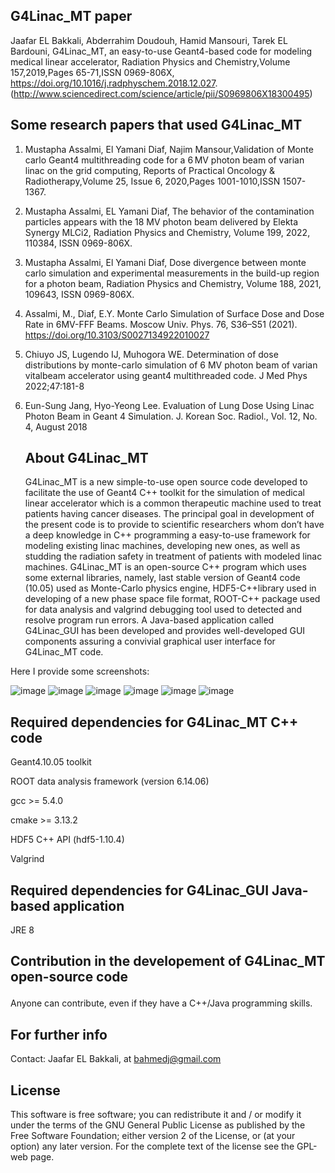
<b><h2>G4Linac_MT paper</h2> </b> 
Jaafar EL Bakkali, Abderrahim Doudouh, Hamid Mansouri, Tarek EL Bardouni, G4Linac_MT, an easy-to-use Geant4-based code for modeling medical linear accelerator,
Radiation Physics and Chemistry,Volume 157,2019,Pages 65-71,ISSN 0969-806X, https://doi.org/10.1016/j.radphyschem.2018.12.027.
(http://www.sciencedirect.com/science/article/pii/S0969806X18300495)

<b><h2>Some research papers that used G4Linac_MT </h2> </b> 
1. Mustapha Assalmi, El Yamani Diaf, Najim Mansour,Validation of Monte carlo Geant4 multithreading code for a 6 MV photon beam of varian linac on the grid computing,
Reports of Practical Oncology & Radiotherapy,Volume 25, Issue 6,
2020,Pages 1001-1010,ISSN 1507-1367.
2. Mustapha Assalmi, EL Yamani Diaf, The behavior of the contamination particles appears with the 18 MV photon beam delivered by Elekta Synergy MLCi2, Radiation Physics and Chemistry,
Volume 199, 2022, 110384, ISSN 0969-806X.
3. Mustapha Assalmi, El Yamani Diaf, Dose divergence between monte carlo simulation and experimental measurements in the build-up region for a photon beam, Radiation Physics and Chemistry, Volume 188, 2021, 109643, ISSN 0969-806X.
4. Assalmi, M., Diaf, E.Y. Monte Carlo Simulation of Surface Dose and Dose Rate in 6MV-FFF Beams. Moscow Univ. Phys. 76, S36–S51 (2021). https://doi.org/10.3103/S0027134922010027
5. Chiuyo JS, Lugendo IJ, Muhogora WE. Determination of dose distributions by monte-carlo simulation of 6 MV photon beam of varian vitalbeam accelerator using geant4 multithreaded code. J Med Phys 2022;47:181-8

6. Eun-Sung  Jang, Hyo-Yeong  Lee. Evaluation  of  Lung  Dose  Using  Linac  Photon  Beam  in  Geant  4 Simulation. J. Korean Soc. Radiol., Vol. 12, No. 4, August 2018
<b><h2>About G4Linac_MT</h2> </b> 
G4Linac_MT  is a new simple-to-use open source code developed to facilitate the use of Geant4 C++ toolkit for the simulation of medical linear accelerator which is a common therapeutic machine used  to treat patients having cancer diseases. The principal goal in development of the present code is to provide to scientific researchers whom don’t have a deep knowledge in C++ programming a easy-to-use framework for modeling existing linac machines, developing new ones, as well as studding the radiation safety in treatment of patients with modeled linac machines. G4Linac_MT  is an open-source C++ program which uses some external libraries, namely, last stable version of Geant4 code (10.05) used as Monte-Carlo physics engine, HDF5-C++library used in developing of a new phase space file format, ROOT-C++ package used for  data analysis and valgrind debugging tool used to detected and resolve program run errors. A Java-based application called G4Linac_GUI  has been developed and provides well-developed GUI components assuring a convivial graphical user interface for G4Linac_MT code.

Here I provide some screenshots:

![image](https://user-images.githubusercontent.com/9360802/50453096-2418cd80-0936-11e9-83c3-638241d9c66c.png)
![image](https://user-images.githubusercontent.com/9360802/50453097-2418cd80-0936-11e9-8355-ad17537677ad.png)
![image](https://user-images.githubusercontent.com/9360802/50453105-309d2600-0936-11e9-81cf-7528aeffa40f.png)
![image](https://user-images.githubusercontent.com/9360802/50453109-3561da00-0936-11e9-88bd-b7e8bf7aee3b.png)
![image](https://user-images.githubusercontent.com/9360802/50453116-414d9c00-0936-11e9-9e8c-bed172a2f3d5.png)
![image](https://user-images.githubusercontent.com/9360802/50454448-9c37c100-093f-11e9-9969-9b68179540bd.png)

<h2>Required dependencies for G4Linac_MT C++ code</h2>
   <p>Geant4.10.05 toolkit</p>
   <p>ROOT data analysis framework (version 6.14.06)</p>
   <p>gcc >= 5.4.0</p>
   <p>cmake >= 3.13.2</p>
   <p>HDF5 C++ API (hdf5-1.10.4)</p>
   <p>Valgrind</p>
<b><h2>Required dependencies for G4Linac_GUI Java-based application
</h2> </b> 
   <p>JRE 8</p>
   
<b><h2>Contribution in the developement of  G4Linac_MT open-source code
</h2> </b> 
<p>Anyone can contribute, even if they have a C++/Java programming skills.</p>

<b><h2>For further info</h2> </b> 
<p>Contact:
Jaafar EL Bakkali, at  <a href="mailto:bahmedj@gmail.com">bahmedj@gmail.com</a>  </p>
<b><h2>License</h2> </b> 
<p>This software is free software; you can redistribute it and / or modify it under the terms of the GNU General Public License as published by the Free Software Foundation; either version 2 of the License, or (at your option) any later version. For the complete text of the license see the GPL-web page.</p>


</article>

